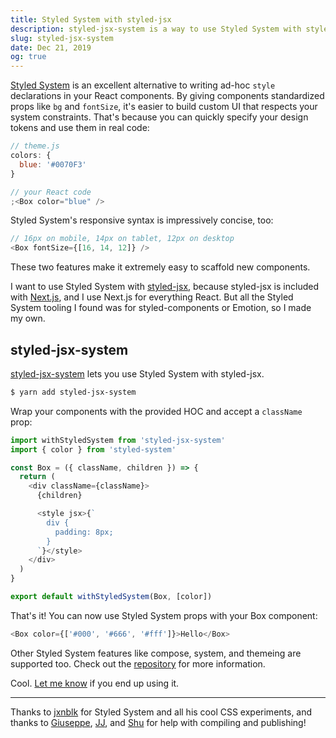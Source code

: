 ```yaml
---
title: Styled System with styled-jsx
description: styled-jsx-system is a way to use Styled System with styled-jsx.
slug: styled-jsx-system
date: Dec 21, 2019
og: true
---
```


[Styled System](https://styled-system.com/) is an excellent alternative to writing ad-hoc `style` declarations in your React components. By giving components standardized props like `bg` and `fontSize`, it's easier to build custom UI that respects your system constraints. That's because you can quickly specify your design tokens and use them in real code:

```js
// theme.js
colors: {
  blue: '#0070F3'
}

// your React code
;<Box color="blue" />
```

Styled System's responsive syntax is impressively concise, too:

```js
// 16px on mobile, 14px on tablet, 12px on desktop
<Box fontSize={[16, 14, 12]} />
```

These two features make it extremely easy to scaffold new components.

I want to use Styled System with [styled-jsx](https://github.com/zeit/styled-jsx), because styled-jsx is included with [Next.js](https://github.com/zeit/next.js), and I use Next.js for everything React. But all the Styled System tooling I found was for styled-components or Emotion, so I made my own.

## styled-jsx-system

[styled-jsx-system](https://github.com/pacocoursey/styled-jsx-system) lets you use Styled System with styled-jsx.

```bash
$ yarn add styled-jsx-system
```

Wrap your components with the provided HOC and accept a `className` prop:

```js
import withStyledSystem from 'styled-jsx-system'
import { color } from 'styled-system'

const Box = ({ className, children }) => {
  return (
    <div className={className}>
      {children}

      <style jsx>{`
        div {
          padding: 8px;
        }
      `}</style>
    </div>
  )
}

export default withStyledSystem(Box, [color])
```

That's it! You can now use Styled System props with your Box component:

```js
<Box color={['#000', '#666', '#fff']}>Hello</Box>
```

Other Styled System features like compose, system, and themeing are supported too. Check out the [repository](https://github.com/pacocoursey/styled-jsx-system) for more information.

Cool. [Let me know](https://twitter.com/pacocoursey) if you end up using it.

---

Thanks to [jxnblk](https://twitter.com/jxnblk) for Styled System and all his cool CSS experiments, and thanks to [Giuseppe](https://twitter.com/giuseppegurgone), [JJ](https://twitter.com/_ijjk), and [Shu](https://twitter.com/shuding_) for help with compiling and publishing!
